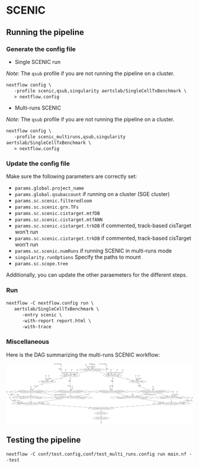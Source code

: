 # SCENIC

## Running the pipeline

### Generate the config file

- Single SCENIC run

*Note*: The `qsub` profile if you are not running the pipeline on a cluster.

```{bash}
nextflow config \
   -profile scenic,qsub,singularity aertslab/SingleCellTxBenchmark \
   > nextflow.config
```

- Multi-runs SCENIC

*Note*: The `qsub` profile if you are not running the pipeline on a cluster.

```{bash}
nextflow config \
   -profile scenic_multiruns,qsub,singularity aertslab/SingleCellTxBenchmark \
   > nextflow.config
```

### Update the config file

Make sure the following parameters are correctly set:
- `params.global.project_name`
- `params.global.qsubaccount` if running on a cluster (SGE cluster)
- `params.sc.scenic.filteredloom`
- `params.sc.scenic.grn.TFs`
- `params.sc.scenic.cistarget.mtfDB`
- `params.sc.scenic.cistarget.mtfANN`
- `params.sc.scenic.cistarget.trkDB` if commented, track-based cisTarget won't run
- `params.sc.scenic.cistarget.trkDB` if commented, track-based cisTarget won't run
- `params.sc.scenic.numRuns` if running SCENIC in multi-runs mode
- `singularity.runOptions` Specify the paths to mount
- `params.sc.scope.tree`

Additionally, you can update the other paraemeters for the different steps.

### Run 

```{bash}
nextflow -C nextflow.config run \
   aertslab/SingleCellTxBenchmark \
      -entry scenic \
      -with-report report.html \
      -with-trace
```

### Miscellaneous

Here is the DAG summarizing the multi-runs SCENIC workflow:

![Multi-Runs Motif and Track based SCENIC](assets/multi_runs_motif_track_scenic.svg)

## Testing the pipeline

```{bash}
nextflow -C conf/test.config,conf/test_multi_runs.config run main.nf --test
```